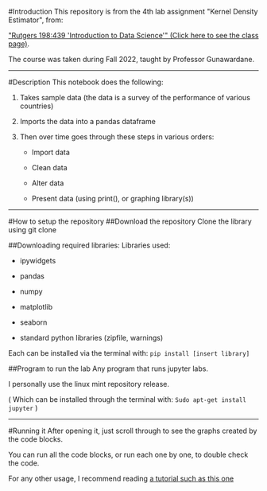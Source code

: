 #Introduction
This repository is from the 4th lab assignment "Kernel Density Estimator", 
from: 

["Rutgers 198:439 'Introduction to Data Science'" (Click here to see the class page)]("https://www.cs.rutgers.edu/academics/undergraduate/course-synopses/course-details/01-198-439-introduction-to-data-science").

The course was taken during Fall 2022, taught by Professor Gunawardane.

---

#Description 
This notebook does the following:

1. Takes sample data (the data is a survey of the performance of various countries)

2. Imports the data into a pandas dataframe

3. Then over time goes through these steps in various orders:

    - Import data

	- Clean data

	- Alter data 

	- Present data (using print(), or graphing library(s))

---

#How to setup the repository
##Download the repository 
Clone the library using git clone

##Downloading required libraries:
Libraries used:

- ipywidgets

- pandas

- numpy

- matplotlib

- seaborn 

- standard python libraries (zipfile, warnings)

Each can be installed via the terminal with: `pip install [insert library]`

##Program to run the lab
Any program that runs jupyter labs. 

I personally use the linux mint repository release.

(
Which can be installed through the terminal with: 
`Sudo apt-get install jupyter`
)

---

#Running it
After opening it, 
just scroll through to see the graphs created by the code blocks.

You can run all the code blocks, or run each one by one, 
to double check the code.

For any other usage, 
I recommend reading 
[a tutorial such as this one](https://www.dataquest.io/blog/jupyter-notebook-tutorial/) 
